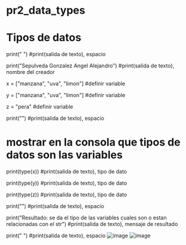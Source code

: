# pr2_data_types

# Tipos de datos

print(" ") #print(salida de texto), espacio

print("Sepulveda Gonzalez Angel Alejandro") #print(salida de texto), nombre del creador

x = ["manzana", "uva", "limon"] #definir variable

y = ["manzana", "uva", "limon"] #definir variable

z = "pera" #definir variable

print("") #print(salida de texto), espacio

# mostrar en la consola que tipos de datos son las variables

print(type(x)) #print(salida de texto), tipo de dato

print(type(y)) #print(salida de texto), tipo de dato

print(type(z)) #print(salida de texto), tipo de dato

print("") #print(salida de texto), espacio

print("Resultado: se da el tipo de las variables cuales son o estan relacionadas con el str") #print(salida de texto), mensaje de resultado

print(" ") #print(salida de texto), espacio
![image](https://github.com/user-attachments/assets/62379c08-5c9b-46ec-8c66-e6710e75d775)
![image](https://github.com/user-attachments/assets/9eb5b9c5-af34-49b1-ba08-9cb01abec092)

